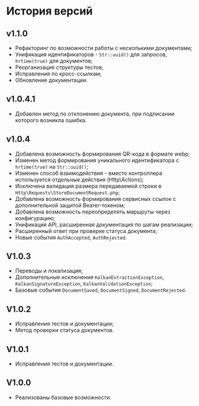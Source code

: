 # История версий

## v1.1.0

- Рефакторинг по возможности работы с несколькими документами;
- Унификация идентификаторов - `Str::uuid()` для запросов, `hrtime(true)` для документов;
- Реорганизация структуры тестов;
- Исправления по кросс-ссылкам;
- Обновление документации.

## v1.0.4.1

- Добавлен метод по отклонению документа, при подписании которого возникла ошибка.

## v1.0.4

- Добавлена возможность формирования QR-кода в формате webp;
- Изменен метод формирования уникального идентификатора с `hrtime(true)` на `Str::uuid()`;
- Изменен способ взаимодействия - вместо контроллера используется отдельные действия (Http\Actions);
- Исключена валидация размера передаваемой строки в `Http\Requests\StoreDocumentRequest.php`;
- Добавлена возможность формирования сервисных ссылок с дополнительной защитой Bearer-токеном;
- Добавлена возможность переопределять маршруты через конфигурацию;
- Унификация API, расширенная документация по шагам реализации;
- Расширенный ответ при проверке статуса документа;
- Новые события `AuthAccepted`, `AuthRejected`.

## V1.0.3

- Переводы и локализация;
- Дополнительные исключения `KalkanExtractionException`, `KalkanSignatureException`, `KalkanValidationException`;
- Базовые события `DocumentSaved`, `DocumentSigned`, `DocumentRejected`.

## V1.0.2

- Исправления тестов и документации;
- Метод проверки статуса документов.

## V1.0.1

- Исправления тестов и документации.

## V1.0.0

- Реализованы базовые возможности.


